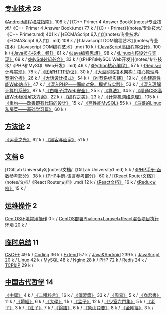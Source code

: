 ## [专业技术](#header-4) 28 
<span id="zhuanyejishu"></span>
[《Android编程权威指南》](notes/专业技术/《Android编程权威指南》.md)<span class="size"> 108 k </span><span class="split"> / </span>[《C++ Primer 4 Answer Book》](notes/专业技术/《C++ Primer 4 Answer Book》.md)<span class="size"> 77 k </span><span class="split"> / </span>[《C++ Primer》](notes/专业技术/《C++ Primer》.md)<span class="size"> 401 k </span><span class="split"> / </span>[《ECMAScript 6入门》](notes/专业技术/《ECMAScript 6入门》.md)<span class="size"> 108 k </span><span class="split"> / </span>[《Javascript DOM编程艺术》](notes/专业技术/《Javascript DOM编程艺术》.md)<span class="size"> 10 k </span><span class="split"> / </span>[《JavaScript高级程序设计》](notes/专业技术/《JavaScript高级程序设计》.md)<span class="size"> 100 k </span><span class="split"> / </span>[《Java核心技术：卷1》](notes/专业技术/《Java核心技术：卷1》.md)<span class="size"> 81 k </span><span class="split"> / </span>[《Java编程思想》](notes/专业技术/《Java编程思想》.md)<span class="size"> 98 k </span><span class="split"> / </span>[《Linux内核设计与实现》](notes/专业技术/《Linux内核设计与实现》.md)<span class="size"> 69 k </span><span class="split"> / </span>[《MySql必知必会》](notes/专业技术/《MySql必知必会》.md)<span class="size"> 33 k </span><span class="split"> / </span>[《PHP和MySQL Web开发》](notes/专业技术/《PHP和MySQL Web开发》.md)<span class="size"> 46 k </span><span class="split"> / </span>[《Python核心编程》](notes/专业技术/《Python核心编程》.md)<span class="size"> 57 k </span><span class="split"> / </span>[《Redis设计与实现》](notes/专业技术/《Redis设计与实现》.md)<span class="size"> 78 k </span><span class="split"> / </span>[《图解HTTP协议》](notes/专业技术/《图解HTTP协议》.md)<span class="size"> 30 k </span><span class="split"> / </span>[《大型网站技术架构：核心原理与案例分析》](notes/专业技术/《大型网站技术架构：核心原理与案例分析》.md)<span class="size"> 26 k </span><span class="split"> / </span>[《大话设计模式》](notes/专业技术/《大话设计模式》.md)<span class="size"> 54 k </span><span class="split"> / </span>[《推荐系统实践》](notes/专业技术/《推荐系统实践》.md)<span class="size"> 19 k </span><span class="split"> / </span>[《构建高性能Web站点》](notes/专业技术/《构建高性能Web站点》.md)<span class="size"> 47 k </span><span class="split"> / </span>[《深入PHP——面向对象、模式与实践》](notes/专业技术/《深入PHP——面向对象、模式与实践》.md)<span class="size"> 53 k </span><span class="split"> / </span>[《深入理解计算机系统》](notes/专业技术/《深入理解计算机系统》.md)<span class="size"> 87 k </span><span class="split"> / </span>[《白帽子讲Web安全》](notes/专业技术/《白帽子讲Web安全》.md)<span class="size"> 25 k </span><span class="split"> / </span>[《算法》](notes/专业技术/《算法》.md)<span class="size"> 34 k </span><span class="split"> / </span>[《精通CSS高级Web标准解决方案》](notes/专业技术/《精通CSS高级Web标准解决方案》.md)<span class="size"> 22 k </span><span class="split"> / </span>[《编程之美》](notes/专业技术/《编程之美》.md)<span class="size"> 23 k </span><span class="split"> / </span>[《计算机网络原理》](notes/专业技术/《计算机网络原理》.md)<span class="size"> 105 k </span><span class="split"> / </span>[《重构——改善即有代码的设计》](notes/专业技术/《重构——改善即有代码的设计》.md)<span class="size"> 15 k </span><span class="split"> / </span>[《高性能MySQL》](notes/专业技术/《高性能MySQL》.md)<span class="size"> 55 k </span><span class="split"> / </span>[《鸟哥的Linux私房菜——基础学习篇》](notes/专业技术/《鸟哥的Linux私房菜——基础学习篇》.md)<span class="size"> 60 k </span><span class="split"> / </span>

## [方法论](#header-4) 2 
<span id="fangfalun"></span>
[《运营之光》](notes/方法论/《运营之光》.md)<span class="size"> 62 k </span><span class="split"> / </span>[《黑客与画家》](notes/方法论/《黑客与画家》.md)<span class="size"> 51 k </span><span class="split"> / </span>

## [文档](#header-4) 6 
<span id="wendang"></span>
[《GitLab University》](notes/文档/《GitLab University》.md)<span class="size"> 5 k </span><span class="split"> / </span>[《PHP手册-函数参考部分》](notes/文档/《PHP手册-函数参考部分》.md)<span class="size"> 38 k </span><span class="split"> / </span>[《PHP手册-语言参考部分》](notes/文档/《PHP手册-语言参考部分》.md)<span class="size"> 60 k </span><span class="split"> / </span>[《React Router文档》](notes/文档/《React Router文档》.md)<span class="size"> 12 k </span><span class="split"> / </span>[《React文档》](notes/文档/《React文档》.md)<span class="size"> 16 k </span><span class="split"> / </span>[《Redux文档》](notes/文档/《Redux文档》.md)<span class="size"> 15 k </span><span class="split"> / </span>

## [运维操作](#header-4) 2 
<span id="yunweicaozuo"></span>
[CentOS环境常用操作](notes/运维操作/CentOS环境常用操作.md)<span class="size"> 0 k </span><span class="split"> / </span>[CentOS部署Phalcon+Laravel+React混合项目执行环境](notes/运维操作/CentOS部署Phalcon+Laravel+React混合项目执行环境.md)<span class="size"> 20 k </span><span class="split"> / </span>

## [临时总结](#header-4) 11 
<span id="linshizongjie"></span>
[C&C++](notes/临时总结/C&C++.md)<span class="size"> 49 k </span><span class="split"> / </span>[Coding](notes/临时总结/Coding.md)<span class="size"> 36 k </span><span class="split"> / </span>[Extend](notes/临时总结/Extend.md)<span class="size"> 57 k </span><span class="split"> / </span>[Java&Android](notes/临时总结/Java&Android.md)<span class="size"> 239 k </span><span class="split"> / </span>[JavaScript](notes/临时总结/JavaScript.md)<span class="size"> 20 k </span><span class="split"> / </span>[Linux](notes/临时总结/Linux.md)<span class="size"> 42 k </span><span class="split"> / </span>[MySQL](notes/临时总结/MySQL.md)<span class="size"> 48 k </span><span class="split"> / </span>[Nginx](notes/临时总结/Nginx.md)<span class="size"> 28 k </span><span class="split"> / </span>[PHP](notes/临时总结/PHP.md)<span class="size"> 72 k </span><span class="split"> / </span>[Redis](notes/临时总结/Redis.md)<span class="size"> 24 k </span><span class="split"> / </span>[TCP&IP](notes/临时总结/TCP&IP.md)<span class="size"> 29 k </span><span class="split"> / </span>

## [中国古代哲学](#header-4) 14 
<span id="zhongguogudaizhexue"></span>
[《中庸》](notes/中国古代哲学/《中庸》.md)<span class="size"> 4 k </span><span class="split"> / </span>[《二程粹言》](notes/中国古代哲学/《二程粹言》.md)<span class="size"> 16 k </span><span class="split"> / </span>[《傳習錄》](notes/中国古代哲学/《傳習錄》.md)<span class="size"> 33 k </span><span class="split"> / </span>[《周易》](notes/中国古代哲学/《周易》.md)<span class="size"> 5 k </span><span class="split"> / </span>[《商君書》](notes/中国古代哲学/《商君書》.md)<span class="size"> 11 k </span><span class="split"> / </span>[《壇經》](notes/中国古代哲学/《壇經》.md)<span class="size"> 6 k </span><span class="split"> / </span>[《大學》](notes/中国古代哲学/《大學》.md)<span class="size"> 1 k </span><span class="split"> / </span>[《孟子》](notes/中国古代哲学/《孟子》.md)<span class="size"> 12 k </span><span class="split"> / </span>[《少室六門集》](notes/中国古代哲学/《少室六門集》.md)<span class="size"> 5 k </span><span class="split"> / </span>[《老子》](notes/中国古代哲学/《老子》.md)<span class="size"> 3 k </span><span class="split"> / </span>[《莊子》](notes/中国古代哲学/《莊子》.md)<span class="size"> 7 k </span><span class="split"> / </span>[《論語》](notes/中国古代哲学/《論語》.md)<span class="size"> 6 k </span><span class="split"> / </span>[《象山語要》](notes/中国古代哲学/《象山語要》.md)<span class="size"> 8 k </span><span class="split"> / </span>[《金剛經》](notes/中国古代哲学/《金剛經》.md)<span class="size"> 3 k </span><span class="split"> / </span>

